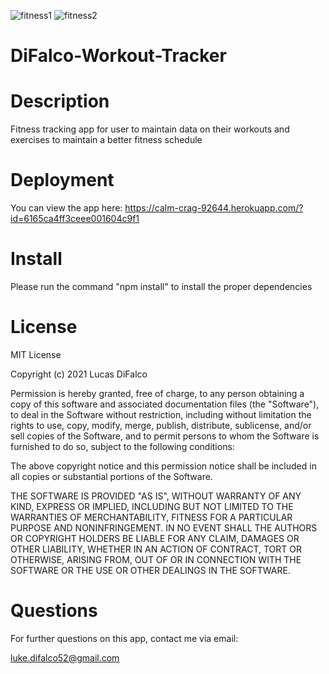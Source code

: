 ![fitness1](https://user-images.githubusercontent.com/81760763/137005396-febc8eda-a80e-4da0-a61b-c0d0e8084ca4.png)
![fitness2](https://user-images.githubusercontent.com/81760763/137005402-e934d287-8f1c-46ac-9499-c802aa397e70.png)
# DiFalco-Workout-Tracker


# Description
Fitness tracking app for user to maintain data on their workouts and exercises to maintain a better fitness schedule



# Deployment

You can view the app here: https://calm-crag-92644.herokuapp.com/?id=6165ca4ff3ceee001604c9f1


# Install

Please run the command "npm install" to install the proper dependencies

# License

MIT License

Copyright (c) 2021 Lucas DiFalco

Permission is hereby granted, free of charge, to any person obtaining a copy
of this software and associated documentation files (the "Software"), to deal
in the Software without restriction, including without limitation the rights
to use, copy, modify, merge, publish, distribute, sublicense, and/or sell
copies of the Software, and to permit persons to whom the Software is
furnished to do so, subject to the following conditions:

The above copyright notice and this permission notice shall be included in all
copies or substantial portions of the Software.

THE SOFTWARE IS PROVIDED "AS IS", WITHOUT WARRANTY OF ANY KIND, EXPRESS OR
IMPLIED, INCLUDING BUT NOT LIMITED TO THE WARRANTIES OF MERCHANTABILITY,
FITNESS FOR A PARTICULAR PURPOSE AND NONINFRINGEMENT. IN NO EVENT SHALL THE
AUTHORS OR COPYRIGHT HOLDERS BE LIABLE FOR ANY CLAIM, DAMAGES OR OTHER
LIABILITY, WHETHER IN AN ACTION OF CONTRACT, TORT OR OTHERWISE, ARISING FROM,
OUT OF OR IN CONNECTION WITH THE SOFTWARE OR THE USE OR OTHER DEALINGS IN THE
SOFTWARE.


# Questions

For further questions on this app, contact me via email:

luke.difalco52@gmail.com





